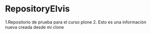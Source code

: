 RepositoryElvis
===============

1.Repositorio de prueba para el curso plone
2. Esto es una información nueva creada desde mi clone
